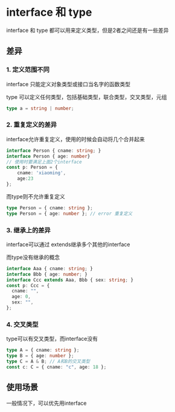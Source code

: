 # interface 和 type

interface 和 type 都可以用来定义类型，但是2者之间还是有一些差异

## 差异

### 1. 定义范围不同

interface 只能定义对象类型或接口当名字的函数类型

type 可以定义任何类型，包括基础类型，联合类型，交叉类型，元组

```ts
type a = string | number;
```

### 2. 重复定义的差异

interface允许重复定义，使用的时候会自动将几个合并起来

```ts
interface Person { cname: string; }
interface Person { age: number}
// 使用时要满足上面2个interface
const p: Person = { 
    cname: 'xiaoming',
    age:23 
};
```

而type则不允许重复定义

```ts
type Person = { cname: string };
type Person = { age: number }; // error 重复定义
```

### 3. 继承上的差异

interface可以通过 extends继承多个其他的interface

而type没有继承的概念

```ts
interface Aaa { cname: string; }
interface Bbb { age: number; }
interface Ccc extends Aaa, Bbb { sex: string; }
const p: Ccc = {
  cname: "",
  age: 0,
  sex: "",
};
```

 ### 4. 交叉类型

type可以有交叉类型，而interface没有

```ts
type A = { cname: string };
type B = { age: number };
type C = A & B; // A和B的交叉类型
const c: C = { cname: "c", age: 18 };
```

## 使用场景

一般情况下，可以优先用interface

